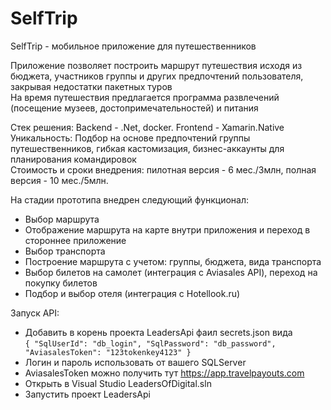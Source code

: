 # SelfTrip

SelfTrip - мобильное приложение для путешественников

Приложение позволяет построить маршрут путешествия исходя из бюджета, участников группы и других предпочтений пользователя, закрывая недостатки пакетных туров\
На время путешествия предлагается программа развлечений (посещение музеев, достопримечательностей) и питания

Стек решения: Backend - .Net, docker. Frontend - Xamarin.Native\
Уникальность: Подбор на основе предпочтений группы путешественников, гибкая кастомизация, бизнес-аккаунты для планирования командировок\
Стоимость и сроки внедрения: пилотная версия - 6 мес./3млн, полная версия - 10 мес./5млн.

На стадии прототипа внедрен следующий функционал:
- Выбор маршрута 
- Отображение маршрута на карте внутри приложения и переход в стороннее приложение
- Выбор транспорта
- Построение маршрута с учетом: группы, бюджета, вида транспорта
- Выбор билетов на самолет (интеграция с Aviasales API), переход на покупку билетов
- Подбор и выбор отеля (интеграция с Hotellook.ru)

Запуск API:
- Добавить в корень проекта LeadersApi фаил secrets.json вида\
`
{
  "SqlUserId": "db_login",
  "SqlPassword": "db_password",
  "AviasalesToken": "123tokenkey4123"
}
`
- Логин и пароль использовать от вашего SQLServer
- AviasalesToken можно получить тут https://app.travelpayouts.com
- Открыть в Visual Studio LeadersOfDigital.sln
- Запустить проект LeadersApi

